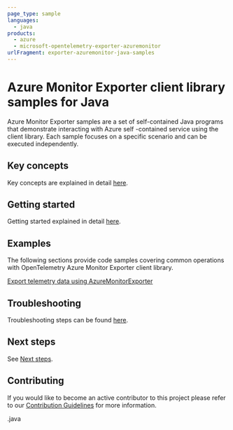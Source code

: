 ```yaml
---
page_type: sample
languages:
  - java
products:
  - azure
  - microsoft-opentelemetry-exporter-azuremonitor
urlFragment: exporter-azuremonitor-java-samples
---
```


# Azure Monitor Exporter client library samples for Java

Azure Monitor Exporter samples are a set of self-contained Java programs that demonstrate interacting with Azure self
-contained service using the client library. Each sample focuses on a specific scenario and can be executed independently.

## Key concepts

Key concepts are explained in detail [here][SDK_README_KEY_CONCEPTS].

## Getting started

Getting started explained in detail [here][SDK_README_GETTING_STARTED].

## Examples

The following sections provide code samples covering common operations with OpenTelemetry Azure Monitor Exporter client
library.

[Export telemetry data using AzureMonitorExporter][monitor_exporter]

## Troubleshooting

Troubleshooting steps can be found [here][SDK_README_TROUBLESHOOTING].

## Next steps

See [Next steps][SDK_README_NEXT_STEPS].

## Contributing

If you would like to become an active contributor to this project please refer to our [Contribution
Guidelines][SDK_README_CONTRIBUTING] for more information.

<!-- LINKS -->
[SDK_README_CONTRIBUTING]: https://github.com/Azure/azure-sdk-for-java/blob/master/sdk/monitor/microsoft-opentelemetry-exporter-azuremonitor/README.md#contributing
[SDK_README_GETTING_STARTED]: https://github.com/Azure/azure-sdk-for-java/blob/master/sdk/monitor/microsoft-opentelemetry-exporter-azuremonitor/README.md#getting-started
[SDK_README_TROUBLESHOOTING]: https://github.com/Azure/azure-sdk-for-java/blob/master/sdk/monitor/microsoft-opentelemetry-exporter-azuremonitor/README.md#troubleshooting
[SDK_README_KEY_CONCEPTS]: https://github.com/Azure/azure-sdk-for-java/blob/master/sdk/monitor/microsoft-opentelemetry-exporter-azuremonitor/README.md#key-concepts
[SDK_README_DEPENDENCY]: https://github.com/Azure/azure-sdk-for-java/blob/master/sdk/monitor/microsoft-opentelemetry-exporter-azuremonitor/README.md#include-the-package
[SDK_README_NEXT_STEPS]: https://github.com/Azure/azure-sdk-for-java/blob/master/sdk/monitor/microsoft-opentelemetry-exporter-azuremonitor/README.md#next-steps
[monitor_exporter]: https://github.com/Azure/azure-sdk-for-java/blob/master/sdk/monitor/microsoft-opentelemetry-exporter-azuremonitor/src/samples/java/com/microsoft/opentelemetry/exporter/azuremonitor/AzureMonitorExporterSample
.java

